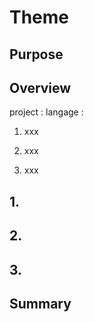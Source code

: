 # Theme

## Purpose

## Overview
project : 
langage : 

1. xxx

1. xxx

1. xxx

## 1.

## 2.

## 3.

## Summary